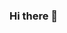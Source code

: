 ### Hi there 👋

<!--
**W1300/W1300** is a ✨ _special_ ✨ repository because its `README.md` (this file) appears on your GitHub profile.

Atualmente estou aprendendo ... 
